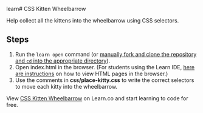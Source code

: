 learn# CSS Kitten Wheelbarrow

Help collect all the kittens into the wheelbarrow using CSS selectors.

## Steps
1. Run the `learn open` command (or [manually fork and clone the repository and `cd` into the appropriate directory](http://help.learn.co/workflow-tips/github/how-to-manually-open-a-lab)).
2. Open index.html in the browser. (For students using the Learn IDE, [here are instructions](http://help.learn.co/the-learn-ide/common-ide-questions/viewing-html-pages-in-the-learn-ide) on how to view HTML pages in the browser.)
3. Use the comments in **css/place-kitty.css** to write the correct selectors to move each kitty into the wheelbarrow.

<p data-visibility='hidden'>View <a href='https://learn.co/lessons/css-kitten-wheelbarrow' title='CSS Kitten Wheelbarrow'>CSS Kitten Wheelbarrow</a> on Learn.co and start learning to code for free.</p>

